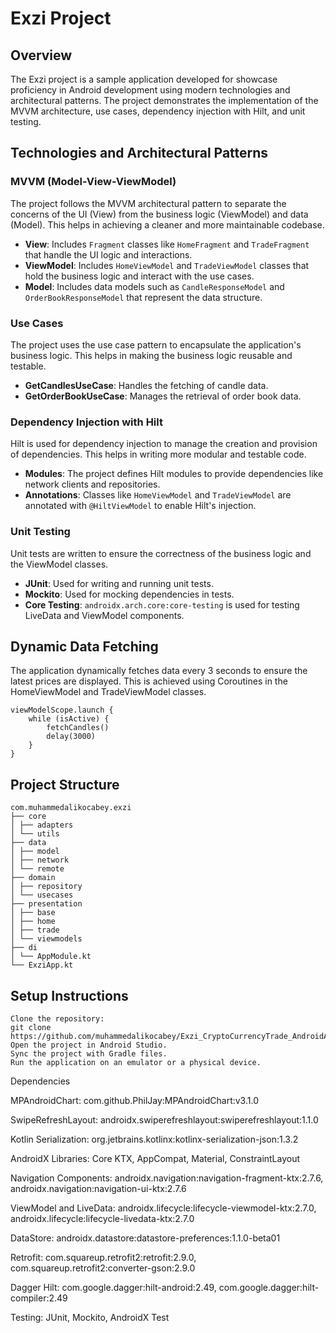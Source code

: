 # Exzi Project

## Overview
The Exzi project is a sample application developed for showcase proficiency in Android development using modern technologies and architectural patterns. The project demonstrates the implementation of the MVVM architecture, use cases, dependency injection with Hilt, and unit testing.

## Technologies and Architectural Patterns

### MVVM (Model-View-ViewModel)
The project follows the MVVM architectural pattern to separate the concerns of the UI (View) from the business logic (ViewModel) and data (Model). This helps in achieving a cleaner and more maintainable codebase.

- **View**: Includes `Fragment` classes like `HomeFragment` and `TradeFragment` that handle the UI logic and interactions.
- **ViewModel**: Includes `HomeViewModel` and `TradeViewModel` classes that hold the business logic and interact with the use cases.
- **Model**: Includes data models such as `CandleResponseModel` and `OrderBookResponseModel` that represent the data structure.

### Use Cases
The project uses the use case pattern to encapsulate the application's business logic. This helps in making the business logic reusable and testable.

- **GetCandlesUseCase**: Handles the fetching of candle data.
- **GetOrderBookUseCase**: Manages the retrieval of order book data.

### Dependency Injection with Hilt
Hilt is used for dependency injection to manage the creation and provision of dependencies. This helps in writing more modular and testable code.

- **Modules**: The project defines Hilt modules to provide dependencies like network clients and repositories.
- **Annotations**: Classes like `HomeViewModel` and `TradeViewModel` are annotated with `@HiltViewModel` to enable Hilt's injection.

### Unit Testing
Unit tests are written to ensure the correctness of the business logic and the ViewModel classes.

- **JUnit**: Used for writing and running unit tests.
- **Mockito**: Used for mocking dependencies in tests.
- **Core Testing**: `androidx.arch.core:core-testing` is used for testing LiveData and ViewModel components.

## Dynamic Data Fetching
The application dynamically fetches data every 3 seconds to ensure the latest prices are displayed. This is achieved using Coroutines in the HomeViewModel and TradeViewModel classes.
``` 
viewModelScope.launch {
    while (isActive) {
        fetchCandles()
        delay(3000)
    }
}
``` 

## Project Structure
```
com.muhammedalikocabey.exzi
├── core
│ ├── adapters
│ └── utils
├── data
│ ├── model
│ ├── network
│ └── remote
├── domain
│ ├── repository
│ └── usecases
├── presentation
│ ├── base
│ ├── home
│ ├── trade
│ └── viewmodels
├── di
│ └── AppModule.kt
└── ExziApp.kt
``` 

## Setup Instructions

    Clone the repository:
    git clone https://github.com/muhammedalikocabey/Exzi_CryptoCurrencyTrade_AndroidApp/
    Open the project in Android Studio.
    Sync the project with Gradle files.
    Run the application on an emulator or a physical device.


Dependencies

MPAndroidChart: com.github.PhilJay:MPAndroidChart:v3.1.0

SwipeRefreshLayout: androidx.swiperefreshlayout:swiperefreshlayout:1.1.0

Kotlin Serialization: org.jetbrains.kotlinx:kotlinx-serialization-json:1.3.2

AndroidX Libraries: Core KTX, AppCompat, Material, ConstraintLayout

Navigation Components: androidx.navigation:navigation-fragment-ktx:2.7.6, 
    androidx.navigation:navigation-ui-ktx:2.7.6

ViewModel and LiveData: androidx.lifecycle:lifecycle-viewmodel-ktx:2.7.0, 
    androidx.lifecycle:lifecycle-livedata-ktx:2.7.0

DataStore: androidx.datastore:datastore-preferences:1.1.0-beta01

Retrofit: com.squareup.retrofit2:retrofit:2.9.0, 
    com.squareup.retrofit2:converter-gson:2.9.0

Dagger Hilt: com.google.dagger:hilt-android:2.49, 
    com.google.dagger:hilt-compiler:2.49

Testing: JUnit, Mockito, AndroidX Test

